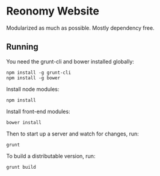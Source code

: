 # Reonomy Website

Modularized as much as possible. Mostly dependency free.

## Running

You need the grunt-cli and bower installed globally:

```
npm install -g grunt-cli
npm install -g bower
```

Install node modules:

```
npm install
```

Install front-end modules:

```
bower install
```

Then to start up a server and watch for changes, run:

```
grunt
```

To build a distributable version, run:

```
grunt build
```

